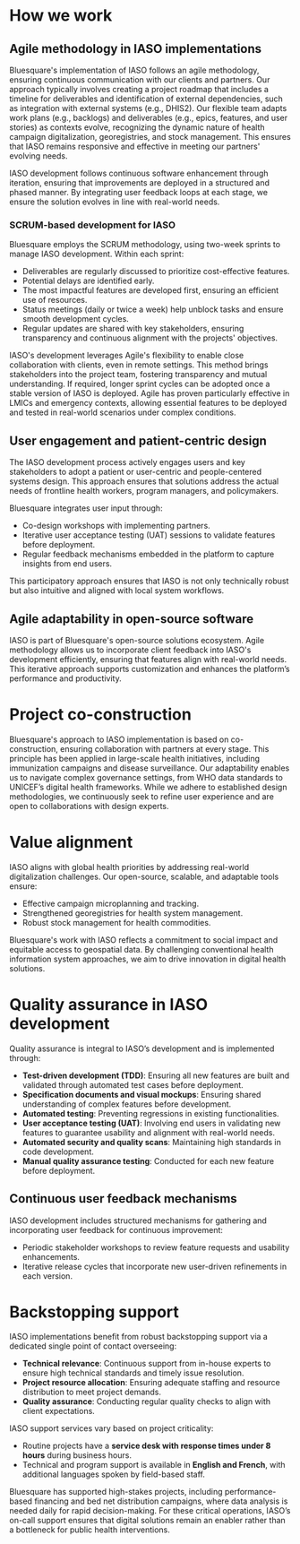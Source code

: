 # How we work

## Agile methodology in IASO implementations

Bluesquare's implementation of IASO follows an agile methodology, ensuring continuous communication with our clients and partners. Our approach typically involves creating a project roadmap that includes a timeline for deliverables and identification of external dependencies, such as integration with external systems (e.g., DHIS2). Our flexible team adapts work plans (e.g., backlogs) and deliverables (e.g., epics, features, and user stories) as contexts evolve, recognizing the dynamic nature of health campaign digitalization, georegistries, and stock management. This ensures that IASO remains responsive and effective in meeting our partners' evolving needs.

IASO development follows continuous software enhancement through iteration, ensuring that improvements are deployed in a structured and phased manner. By integrating user feedback loops at each stage, we ensure the solution evolves in line with real-world needs.

### SCRUM-based development for IASO

Bluesquare employs the SCRUM methodology, using two-week sprints to manage IASO development. Within each sprint:
- Deliverables are regularly discussed to prioritize cost-effective features.
- Potential delays are identified early.
- The most impactful features are developed first, ensuring an efficient use of resources.
- Status meetings (daily or twice a week) help unblock tasks and ensure smooth development cycles.
- Regular updates are shared with key stakeholders, ensuring transparency and continuous alignment with the projects' objectives.

IASO's development leverages Agile's flexibility to enable close collaboration with clients, even in remote settings. This method brings stakeholders into the project team, fostering transparency and mutual understanding. If required, longer sprint cycles can be adopted once a stable version of IASO is deployed. Agile has proven particularly effective in LMICs and emergency contexts, allowing essential features to be deployed and tested in real-world scenarios under complex conditions.

## User engagement and patient-centric design

The IASO development process actively engages users and key stakeholders to adopt a patient or user-centric and people-centered systems design. This approach ensures that solutions address the actual needs of frontline health workers, program managers, and policymakers. 

Bluesquare integrates user input through:
- Co-design workshops with implementing partners.
- Iterative user acceptance testing (UAT) sessions to validate features before deployment.
- Regular feedback mechanisms embedded in the platform to capture insights from end users.

This participatory approach ensures that IASO is not only technically robust but also intuitive and aligned with local system workflows.

## Agile adaptability in open-source software

IASO is part of Bluesquare's open-source solutions ecosystem. Agile methodology allows us to incorporate client feedback into IASO's development efficiently, ensuring that features align with real-world needs. This iterative approach supports customization and enhances the platform’s performance and productivity.

# Project co-construction

Bluesquare's approach to IASO implementation is based on co-construction, ensuring collaboration with partners at every stage. This principle has been applied in large-scale health initiatives, including immunization campaigns and disease surveillance. Our adaptability enables us to navigate complex governance settings, from WHO data standards to UNICEF’s digital health frameworks. While we adhere to established design methodologies, we continuously seek to refine user experience and are open to collaborations with design experts.

# Value alignment

IASO aligns with global health priorities by addressing real-world digitalization challenges. Our open-source, scalable, and adaptable tools ensure:
- Effective campaign microplanning and tracking.
- Strengthened georegistries for health system management.
- Robust stock management for health commodities.

Bluesquare's work with IASO reflects a commitment to social impact and equitable access to geospatial data. By challenging conventional health information system approaches, we aim to drive innovation in digital health solutions.

# Quality assurance in IASO development

Quality assurance is integral to IASO’s development and is implemented through:
- **Test-driven development (TDD)**: Ensuring all new features are built and validated through automated test cases before deployment.
- **Specification documents and visual mockups**: Ensuring shared understanding of complex features before development.
- **Automated testing**: Preventing regressions in existing functionalities.
- **User acceptance testing (UAT)**: Involving end users in validating new features to guarantee usability and alignment with real-world needs.
- **Automated security and quality scans**: Maintaining high standards in code development.
- **Manual quality assurance testing**: Conducted for each new feature before deployment.

## Continuous user feedback mechanisms

IASO development includes structured mechanisms for gathering and incorporating user feedback for continuous improvement:
- Periodic stakeholder workshops to review feature requests and usability enhancements.
- Iterative release cycles that incorporate new user-driven refinements in each version.

# Backstopping support

IASO implementations benefit from robust backstopping support via a dedicated single point of contact overseeing:

- **Technical relevance**: Continuous support from in-house experts to ensure high technical standards and timely issue resolution.
- **Project resource allocation**: Ensuring adequate staffing and resource distribution to meet project demands.
- **Quality assurance**: Conducting regular quality checks to align with client expectations.

IASO support services vary based on project criticality:
- Routine projects have a **service desk with response times under 8 hours** during business hours.
- Technical and program support is available in **English and French**, with additional languages spoken by field-based staff.

Bluesquare has supported high-stakes projects, including performance-based financing and bed net distribution campaigns, where data analysis is needed daily for rapid decision-making. For these critical operations, IASO’s on-call support ensures that digital solutions remain an enabler rather than a bottleneck for public health interventions.
